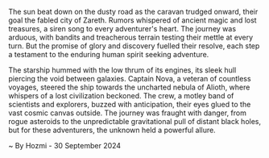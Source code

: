 
The sun beat down on the dusty road as the caravan trudged onward, their goal the fabled city of Zareth. Rumors whispered of ancient magic and lost treasures, a siren song to every adventurer's heart. The journey was arduous, with bandits and treacherous terrain testing their mettle at every turn. But the promise of glory and discovery fuelled their resolve, each step a testament to the enduring human spirit seeking adventure.

The starship hummed with the low thrum of its engines, its sleek hull piercing the void between galaxies. Captain Nova, a veteran of countless voyages, steered the ship towards the uncharted nebula of Alioth, where whispers of a lost civilization beckoned. The crew, a motley band of scientists and explorers, buzzed with anticipation, their eyes glued to the vast cosmic canvas outside. The journey was fraught with danger, from rogue asteroids to the unpredictable gravitational pull of distant black holes, but for these adventurers, the unknown held a powerful allure. 

~ By Hozmi - 30 September 2024
